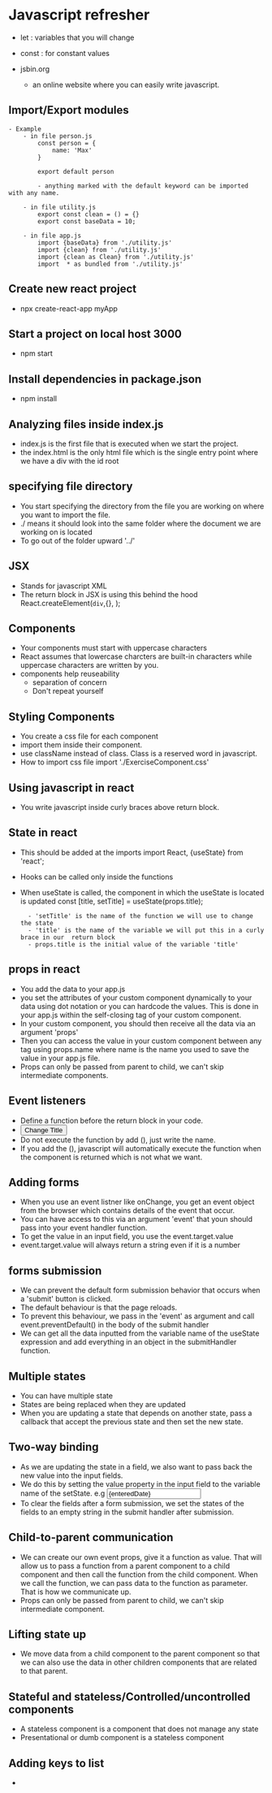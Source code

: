 # Javascript refresher
+ let : variables that you will change
+ const : for constant values


+ jsbin.org
    - an online website where you can easily write javascript.

## Import/Export modules
    - Example
        - in file person.js
            const person = {
                name: 'Max'
            } 

            export default person

            - anything marked with the default keyword can be imported with any name.

        - in file utility.js 
            export const clean = () = {}
            export const baseData = 10;
        
        - in file app.js
            import {baseData} from './utility.js'
            import {clean} from './utility.js' 
            import {clean as Clean} from './utility.js' 
            import  * as bundled from './utility.js'

## Create new react project
+ npx create-react-app myApp

## Start a project on local host 3000
+ npm start

## Install dependencies in package.json
+ npm install

## Analyzing files inside index.js
+ index.js is the first file that is executed when we start the project.
+ the index.html is the only html file which is the single entry point where we have a div with the id root

## specifying file directory
+ You start specifying the directory from the file you are working on where you want to import the file. 
+ ./ means it should look into the same folder where the document we are working on is located
+ To go out of the folder upward '../'

## JSX
+ Stands for javascript XML
+ The return block in JSX is using this behind the hood
    React.createElement(`div`,{}, );

## Components
+ Your components must start with uppercase characters
+ React assumes that lowercase charcters are built-in characters while uppercase characters are written by you.
+ components help reuseability
    - separation of concern
    - Don't repeat yourself

## Styling Components
+ You create a css file for each component
+ import them inside their component.
+ use className instead of class. Class is a reserved word in javascript. 
+ How to import css file
    import './ExerciseComponent.css'

## Using javascript in react
+ You write javascript inside curly braces above return block.

## State in react
+ This should be added at the imports
    import React, {useState} from 'react';

+ Hooks can be called only inside the functions
+ When useState is called, the component in which the useState is located is updated
    const [title, setTitle] = useState(props.title);

        - 'setTitle' is the name of the function we will use to change the state
        - 'title' is the name of the variable we will put this in a curly brace in our  return block
        - props.title is the initial value of the variable 'title'

        
## props in react
+ You add the data to your app.js
+ you set the attributes of your custom component dynamically to your data using dot notation or you can hardcode the values. This is done in your app.js within the self-closing tag of your custom component.
+ In your custom component, you should then receive all the data via an argument 'props' 
+ Then you can access the value in your custom component between any tag using props.name where name is the name you used to save the value in your app.js file.
+ Props can only be passed from parent to child, we can't skip intermediate components.

## Event listeners
+ Define a function before the return block in your code.
+ <button onClick={FunctionName}>Change Title</button>
+ Do not execute the function by add (), just write the name.
+ If you add the (), javascript will automatically execute the function when the component is returned which is not what we want.

## Adding forms
+ When you use an event listner like onChange, you get an event object from the browser which contains details of the event that occur.
+ You can have access to this via an argument 'event' that youn should pass into your event handler function.
+ To get the value in an input field, you use the event.target.value
+ event.target.value will always return a string even if it is a number

## forms submission
+ We can prevent the default form submission behavior that occurs when a 'submit' button is clicked.
+ The default behaviour is that the page reloads.
+ To prevent this behaviour, we pass in the 'event' as argument and call event.preventDefault() in the body of the submit handler 
+ We can get all the data inputted from the variable name of the useState expression and add everything in an object in the submitHandler function.

## Multiple states
+ You can have multiple state
+ States are being replaced when they are updated
+ When you are updating a state that depends on another state, pass a callback that accept the previous state and then set the new state.

## Two-way binding
+ As we are updating the state in a field, we also want to pass back the new value into the input fields.
+ We do this by setting the value property in the input field to the variable name of the setState. e.g <input value={enteredDate} />
+ To clear the fields after a form submission, we set the states of the fields to an empty string in the submit handler after submission.

## Child-to-parent communication
+ We can create our own event props, give it a function as value. That will allow us to pass a function from a parent component to a child component and then call the function from the child component. When we call the function, we can pass data to the function as parameter. That is how we communicate up.
+ Props can only be passed from parent to child, we can't skip intermediate component.

## Lifting state up
+ We move data from a child component to the parent component so that we can also use the data in other children components that are related to that parent.

## Stateful and stateless/Controlled/uncontrolled components
+ A stateless component is a component that does not manage any state
+ Presentational or dumb component is a stateless component

## Adding keys to list
+ 